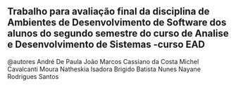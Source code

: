 ## Trabalho para avaliação final da disciplina de Ambientes de Desenvolvimento de Software dos alunos do segundo semestre do curso de Analise e Desenvolvimento de Sistemas -curso EAD

@autores
André De Paula
João Marcos Cassiano da Costa
Michel Cavalcanti Moura
Natheskia Isadora Brigido Batista Nunes
Nayane Rodrigues Santos

